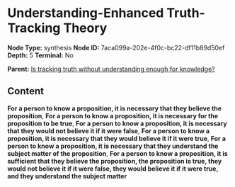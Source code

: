 # Understanding-Enhanced Truth-Tracking Theory

**Node Type:** synthesis
**Node ID:** 7aca099a-202e-4f0c-bc22-df11b89d50ef
**Depth:** 5
**Terminal:** No

**Parent:** [Is tracking truth without understanding enough for knowledge?](is-tracking-truth-without-understanding-enough-for-knowledge-antithesis-c7c90493-9b43-4555-a964-02495661e074.md)

## Content

**For a person to know a proposition, it is necessary that they believe the proposition**, **For a person to know a proposition, it is necessary for the proposition to be true**, **For a person to know a proposition, it is necessary that they would not believe it if it were false**, **For a person to know a proposition, it is necessary that they would believe it if it were true**, **For a person to know a proposition, it is necessary that they understand the subject matter of the proposition**, **For a person to know a proposition, it is sufficient that they believe the proposition, the proposition is true, they would not believe it if it were false, they would believe it if it were true, and they understand the subject matter**
